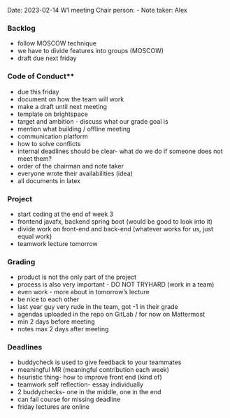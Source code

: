 Date: 2023-02-14
W1 meeting
Chair person: -
Note taker: Alex

### Backlog
- follow MOSCOW technique
- we have to divide features into groups (MOSCOW)
- draft due next friday
### Code of Conduct**
- due this friday
- document on how the team will work
- make a draft until next meeting
- template on brightspace
- target and ambition - discuss what our grade goal is
- mention what building / offline meeting
- communication platform
- how to solve conflicts
- internal deadlines should be clear- what do we do if someone does not meet them?
- order of the chairman and note taker
- everyone wrote their availabilities (idea)
- all documents in latex
### Project
- start coding at the end of week 3
- frontend javafx, backend spring boot (would be good to look into it)
- divide work on front-end and back-end (whatever works for us, just equal work)
- teamwork lecture tomorrow
### Grading
- product is not the only part of the project
- process is also very important - DO NOT TRYHARD (work in a team)
- even work - more about in tomorrow’s lecture
- be nice to each other
- last year guy very rude in the team, got -1 in their grade
- agendas uploaded in the repo on GitLab / for now on Mattermost
- min 2 days before meeting
- notes max 2 days after meeting
### Deadlines
- buddycheck is used to give feedback to your teammates
- meaningful MR (meaningful contribution each week)
- heuristic thing- how to improve front end (kind of)
- teamwork self reflection- essay individually
- 2 buddychecks- one in the middle, one in the end
- can fail course for missing deadline
- friday lectures are online
